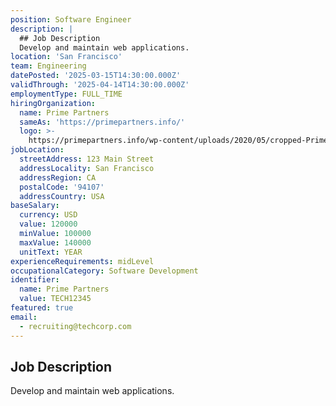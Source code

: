 ```yaml
---
position: Software Engineer
description: |
  ## Job Description
  Develop and maintain web applications.
location: 'San Francisco'
team: Engineering
datePosted: '2025-03-15T14:30:00.000Z'
validThrough: '2025-04-14T14:30:00.000Z'
employmentType: FULL_TIME
hiringOrganization:
  name: Prime Partners
  sameAs: 'https://primepartners.info/'
  logo: >-
    https://primepartners.info/wp-content/uploads/2020/05/cropped-Prime-Partners-Logo-NO-BG-1-1.png
jobLocation:
  streetAddress: 123 Main Street
  addressLocality: San Francisco
  addressRegion: CA
  postalCode: '94107'
  addressCountry: USA
baseSalary:
  currency: USD
  value: 120000
  minValue: 100000
  maxValue: 140000
  unitText: YEAR
experienceRequirements: midLevel
occupationalCategory: Software Development
identifier:
  name: Prime Partners
  value: TECH12345
featured: true
email:
  - recruiting@techcorp.com
---
```


## Job Description
Develop and maintain web applications.
